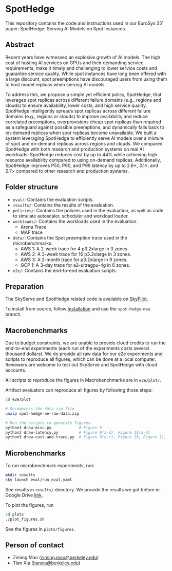 # SpotHedge

This repository contains the code and instructions used in our EuroSys 25' paper: SpotHedge: Serving AI Models on Spot Instances.

## Abstract

Recent years have witnessed an explosive growth of AI models. The high cost of hosting AI services on GPUs and their demanding service requirements, make it timely and challenging to lower service costs and guarantee service quality. While spot instances have long been offered with a large discount, spot preemptions have discouraged users from using them to host model replicas when serving AI models.

To address this, we propose a simple yet efficient policy, SpotHedge, that leverages spot replicas across different failure domains (e.g., regions and clouds) to ensure availability, lower costs, and high service quality. SpotHedge intelligently spreads spot replicas across different failure domains (e.g., regions or clouds) to improve availability and reduce correlated preemptions, overprovisions cheap spot replicas than required as a safeguard against possible preemptions, and dynamically falls back to on-demand replicas when spot replicas become unavailable. We built a system leveraging SpotHedge to efficiently serve AI models over a mixture of spot and on-demand replicas across regions and clouds. We compared SpotHedge with both research and production systems on real AI workloads: SpotHedge reduces cost by up to 44% while achieving high resource availability compared to using on-demand replicas. Additionally, SpotHedge improves P50, P90, and P99 latency by up to 2.6×, 3.1×, and 2.7× compared to other research and production systems.

## Folder structure

- `eval/`: Contains the evaluation scripts.
- `results/`: Contains the results of the evaluation.
- `policies/`: Contains the policies used in the evaluation, as well as code to simulate autoscaler, scheduler and workload loader.
- `workloads/`: Contains the workloads used in the evaluation.
  - Arena Trace
  - MAF trace
- `data/`: Contains the Spot preemption trace used in the microbenchmarks.
  - AWS 1: A 2-week trace for 4 p3.2xlarge in 3 zones.
  - AWS 2: A 3-week trace for 16 p3.2xlarge in 3 zones.
  - AWS 3: A 2-month trace for p3.2xlarge in 9 zones.
  - GCP 1: A 3-day trace for a2-ultragpu-4g in 6 zones.
- `e2e/`: Contains the end-to-end evaluation scripts.

## Preparation

The SkyServe and SpotHedge related code is available on [SkyPilot](https://github.com/skypilot-org/skypilot/tree/spot-hedge-new).

To install from source, follow [Installation](https://docs.skypilot.co/en/latest/getting-started/installation.html) and use the `spot-hedge-new` branch.

## Macrobenchmarks

Due to budget constraints, we are unable to provide cloud credits to run the end-to-end experiments (each run of the experiments costs several thousand dollars). We do provide all raw data for our e2e experiments and scripts to reproduce all figures, which can be done at a local computer. Reviewers are welcome to test out SkyServe and SpotHedge with cloud accounts.

All scripts to reproduce the figures in Macrobenchmarks are in `e2e/plot/`.

Artifact evaluators can reproduce all figures by following those steps:

```bash
cd e2e/plot

# Decompress the data zip file.
unzip spot-hedge-ae-raw-data.zip

# Run the scripts to generate figures.
python3 draw-misc.py            # Figure 6
python3 draw-latency.py         # Figure 9(a-d), Figure 12(a-d)
python3 draw-cost-and-trace.py  # Figure 9(e-f), Figure 10, Figure 11, Figure 12(e-f)
```

## Microbenchmarks

To run microbenchmark experiments, run:

```bash
mkdir results
sky launch eval/run_eval.yaml
```

See results in `results/` directory. We provide the results we got before in Google Drive [link](https://drive.google.com/drive/folders/1jMzGYDAK0aNs2AkujSuvC4gMRX1CyM77?usp=sharing). 

To plot the figures, run
```bash
cd plots
./plot_figures.sh
```
See the figures in `plots/figures`. 

## Person of contact

- Ziming Mao (ziming.mao@berkeley.edu)
- Tian Xia (tianxia@berkeley.edu)